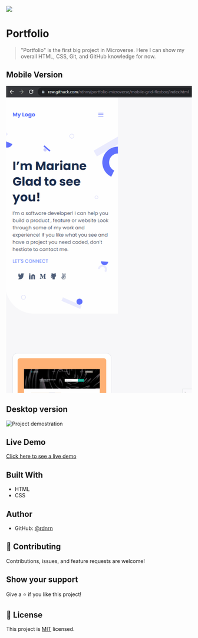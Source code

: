 ![](https://img.shields.io/badge/Microverse-blueviolet)

# Portfolio

> "Portfolio" is the first big project in Microverse. Here I can show my overall HTML, CSS, Git, and GitHub knowledge for now.

## Mobile Version

<img src="/images/portfolio-mobile.gif" alt="Mobile version demonstration">

## Desktop version

<img src="/images/portfolio-desktop.gif" alt="Project demostration">

## Live Demo

[Click here to see a live demo](https://raw.githack.com/rdnrn/portfolio-microverse/main/index.html)

## Built With

- HTML
- CSS

## Author

- GitHub: [@rdnrn](https://github.com/rdnrn)

## 🤝 Contributing

Contributions, issues, and feature requests are welcome!

## Show your support

Give a ⭐️ if you like this project!


## 📝 License

This project is [MIT](./MIT.md) licensed.
